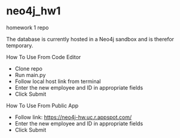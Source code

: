 # neo4j_hw1
 homework 1 repo

The database is currently hosted in a Neo4j sandbox and is therefor temporary. 

How To Use From Code Editor
- Clone repo
- Run main.py
- Follow local host link from terminal
- Enter the new employee and ID in appropriate fields
- Click Submit

How To Use From Public App
- Follow link: https://neo4j-hw.uc.r.appspot.com/
- Enter the new employee and ID in appropriate fields
- Click Submit
